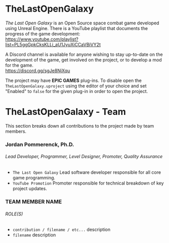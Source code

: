 # TheLastOpenGalaxy

*The Last Open Galaxy* is an Open Source space combat game developed using Unreal Engine. There is a YouTube playlist that documents the progress of the game development:  
https://www.youtube.com/playlist?list=PL5ggGpkCksKLLj_aU1JyuXiCCaVBiVY2t

A Discord channel is available for anyone wishing to stay up-to-date on the development of the game, get involved on the project, or to develop a mod for the game.  
https://discord.gg/sgJe8NjXqu

The project may have **EPIC GAMES** plug-ins.  To disable open the `TheLastOpenGalaxy.uproject` using the editor of your choice and set "Enabled" to `false` for the given plug-in in order to open the project.

# TheLastOpenGalaxy - Team

This section breaks down all contributions to the project made by team members.

### Jordan Pommerenck, Ph.D. ###
###### Lead Developer, Programmer, Level Designer, Promoter, Quality Assurance  ######
- `The Last Open Galaxy` Lead software developer responsible for all core game programming.
- `YouTube Promotion` Promoter responsible for technical breakdown of key project updates.

### TEAM MEMBER NAME ###
###### ROLE(S) ######
- `contribution / filename / etc...` description
- `filename` description
